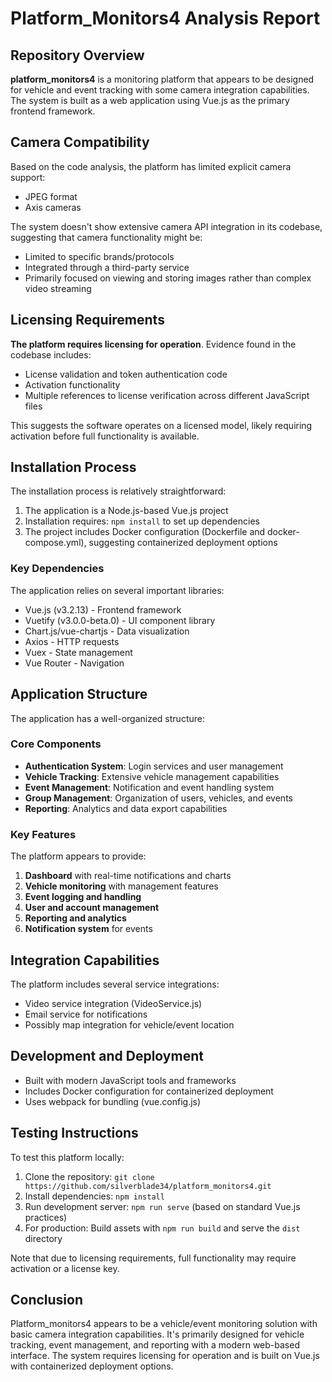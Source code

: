 # Platform_Monitors4 Analysis Report

## Repository Overview
**platform_monitors4** is a monitoring platform that appears to be designed for vehicle and event tracking with some camera integration capabilities. The system is built as a web application using Vue.js as the primary frontend framework.

## Camera Compatibility
Based on the code analysis, the platform has limited explicit camera support:
- JPEG format
- Axis cameras

The system doesn't show extensive camera API integration in its codebase, suggesting that camera functionality might be:
- Limited to specific brands/protocols
- Integrated through a third-party service
- Primarily focused on viewing and storing images rather than complex video streaming

## Licensing Requirements
**The platform requires licensing for operation**. Evidence found in the codebase includes:
- License validation and token authentication code
- Activation functionality
- Multiple references to license verification across different JavaScript files

This suggests the software operates on a licensed model, likely requiring activation before full functionality is available.

## Installation Process
The installation process is relatively straightforward:

1. The application is a Node.js-based Vue.js project
2. Installation requires: `npm install` to set up dependencies
3. The project includes Docker configuration (Dockerfile and docker-compose.yml), suggesting containerized deployment options

### Key Dependencies
The application relies on several important libraries:
- Vue.js (v3.2.13) - Frontend framework
- Vuetify (v3.0.0-beta.0) - UI component library
- Chart.js/vue-chartjs - Data visualization
- Axios - HTTP requests
- Vuex - State management
- Vue Router - Navigation

## Application Structure
The application has a well-organized structure:

### Core Components
- **Authentication System**: Login services and user management
- **Vehicle Tracking**: Extensive vehicle management capabilities
- **Event Management**: Notification and event handling system
- **Group Management**: Organization of users, vehicles, and events
- **Reporting**: Analytics and data export capabilities

### Key Features
The platform appears to provide:
1. **Dashboard** with real-time notifications and charts
2. **Vehicle monitoring** with management features
3. **Event logging and handling**
4. **User and account management**
5. **Reporting and analytics**
6. **Notification system** for events

## Integration Capabilities
The platform includes several service integrations:
- Video service integration (VideoService.js)
- Email service for notifications
- Possibly map integration for vehicle/event location

## Development and Deployment
- Built with modern JavaScript tools and frameworks
- Includes Docker configuration for containerized deployment
- Uses webpack for bundling (vue.config.js)

## Testing Instructions
To test this platform locally:

1. Clone the repository: `git clone https://github.com/silverblade34/platform_monitors4.git`
2. Install dependencies: `npm install`
3. Run development server: `npm run serve` (based on standard Vue.js practices)
4. For production: Build assets with `npm run build` and serve the `dist` directory

Note that due to licensing requirements, full functionality may require activation or a license key.

## Conclusion
Platform_monitors4 appears to be a vehicle/event monitoring solution with basic camera integration capabilities. It's primarily designed for vehicle tracking, event management, and reporting with a modern web-based interface. The system requires licensing for operation and is built on Vue.js with containerized deployment options.